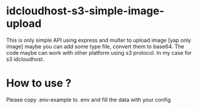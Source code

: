 # idcloudhost-s3-simple-image-upload

This is only simple API using express and multer to upload image [yap only image] maybe you can add some type file, convert them to base64.
The code maybe can work with other platform using s3 protocol. In my case for s3 idcloudhost.

# How to use ?
Please copy .env-example to .env and fill the data with your config
